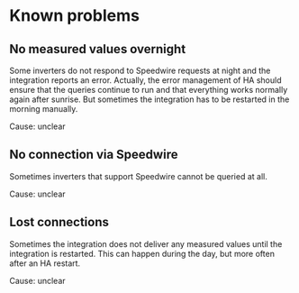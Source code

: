# Known problems
## No measured values overnight
Some inverters do not respond to Speedwire requests at night and the integration reports an error. Actually, the error management of HA should ensure that the queries continue to run and that everything works normally again after sunrise.
But sometimes the integration has to be restarted in the morning manually.

Cause: unclear

## No connection via Speedwire
Sometimes inverters that support Speedwire cannot be queried at all. 

Cause: unclear

## Lost connections
Sometimes the integration does not deliver any measured values until the integration is restarted. This can happen during the day, but more often after an HA restart.

Cause: unclear
